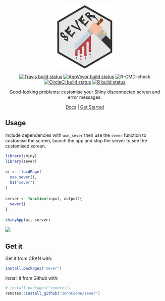 <div align="center">

<img src="./man/figures/logo.png" height=200/>

<!-- badges: start -->
[![Travis build status](https://travis-ci.org/JohnCoene/sever.svg?branch=master)](https://travis-ci.org/JohnCoene/sever)
[![AppVeyor build status](https://ci.appveyor.com/api/projects/status/github/JohnCoene/sever?branch=master&svg=true)](https://ci.appveyor.com/project/JohnCoene/sever)
![R-CMD-check](https://github.com/JohnCoene/sever/workflows/R-CMD-check/badge.svg)
[![CircleCI build status](https://circleci.com/gh/JohnCoene/sever.svg?style=svg)](https://circleci.com/gh/JohnCoene/sever)
[![R build status](https://github.com/JohnCoene/sever/workflows/R-CMD-check/badge.svg)](https://github.com/JohnCoene/sever/actions)
<!-- badges: end -->

Good-looking problems: customise your Shiny disconnected screen and error messages.

[Docs](https://sever.john-coene.com) | [Get Started](https://sever.john-coene.com/sever/)

</div>

## Usage

Include dependencies with `use_sever` then use the `sever` function to customise the screen, launch the app and stop the server to see the customised screen.

``` r
library(shiny)
library(sever)

ui <- fluidPage(
  use_sever(),
  h1("sever")
)

server <- function(input, output){
  sever()
}

shinyApp(ui, server)
```

![](https://sever.john-coene.com/img/sever_example.png)

## Get it

Get it from CRAN with:

``` r
install.packages("sever")
```

Install it from Github with:

``` r
# install.packages("remotes")
remotes::install_github("JohnCoene/sever")
```
